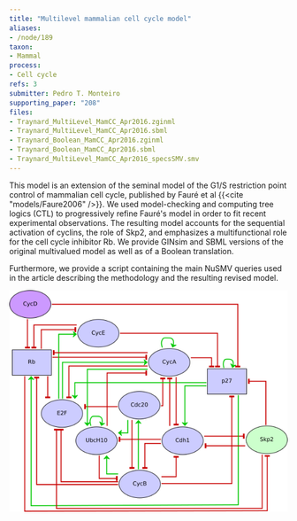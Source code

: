 ```yaml
---
title: "Multilevel mammalian cell cycle model"
aliases:
- /node/189
taxon: 
- Mammal
process: 
- Cell cycle
refs: 3
submitter: Pedro T. Monteiro
supporting_paper: "208"
files: 
- Traynard_MultiLevel_MamCC_Apr2016.zginml
- Traynard_MultiLevel_MamCC_Apr2016.sbml
- Traynard_Boolean_MamCC_Apr2016.zginml
- Traynard_Boolean_MamCC_Apr2016.sbml
- Traynard_MultiLevel_MamCC_Apr2016_specsSMV.smv
---
```



This model is an extension of the seminal model of the G1/S restriction point
control of mammalian cell cycle, published by Fauré et al {{<cite "models/Faure2006" />}}.
We used model-checking and computing tree logics (CTL) to progressively refine
Fauré's model in order to fit recent experimental observations. The resulting
model accounts for the sequential activation of cyclins, the role of Skp2, and
emphasizes a multifunctional role for the cell cycle inhibitor Rb.
We provide GINsim and SBML versions of the original multivalued model as well
as of a Boolean translation.

Furthermore, we provide a script containing the main NuSMV queries used in the
article describing the methodology and the resulting revised model.

![](Traynard_MultiLevelMamCC_Oct2015.png)


